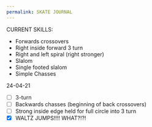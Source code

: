 ```yaml
---
permalink: SKATE JOURNAL
---
```

CURRENT SKILLS:
- Forwards crossovers 
- Right inside forward 3 turn 
- Right and left spiral (right stronger) 
- Slalom
- Single footed slalom 
- Simple Chasses 


24-04-21
- [ ] 3-turn
- [ ] Backwards chasses (beginning of back crossovers)
- [ ] Strong inside edge held for full circle into 3 turn
- [x] WALTZ JUMPS!!!! WHAT?!?!